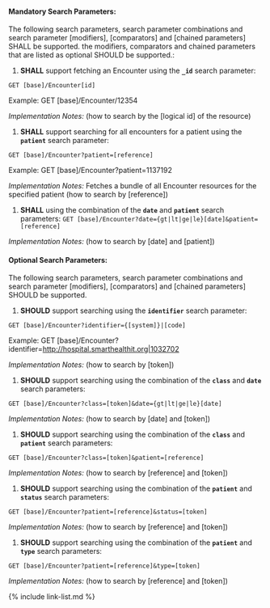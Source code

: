 
#### Mandatory Search Parameters:

The following search parameters, search parameter combinations and search parameter [modifiers], [comparators] and [chained parameters] SHALL be supported.  the  modifiers, comparators and chained parameters that are listed as optional SHOULD be supported.:


1. **SHALL** support fetching an Encounter using the **`_id`** search parameter:

  `GET [base]/Encounter[id]`

  Example: GET [base]/Encounter/12354

  *Implementation Notes:*  (how to search by the [logical id] of the resource)

1. **SHALL** support searching for all encounters for a patient using the **`patient`** search parameter:

  `GET [base]/Encounter?patient=[reference]`

  Example: GET [base]/Encounter?patient=1137192

  *Implementation Notes:* Fetches a bundle of all Encounter resources for the specified patient (how to search by [reference])

1. **SHALL**  using the combination of the  **`date`** and **`patient`** search parameters:
  `GET [base]/Encounter?date={gt|lt|ge|le}[date]&patient=[reference]`

  *Implementation Notes:*  (how to search by [date] and [patient])



#### Optional Search Parameters:

The following search parameters, search parameter combinations and search parameter [modifiers], [comparators] and [chained parameters] SHOULD be supported.

1. **SHOULD** support searching using the **`identifier`** search parameter:

  `GET [base]/Encounter?identifier={[system]}|[code]`

  Example: GET [base]/Encounter?identifier=http://hospital.smarthealthit.org|1032702

  *Implementation Notes:*  (how to search by [token])

1. **SHOULD** support searching using the combination of the **`class`** and **`date`** search parameters:

  `GET [base]/Encounter?class=[token]&date={gt|lt|ge|le}[date]`

  *Implementation Notes:*  (how to search by [date] and [token])

1. **SHOULD** support searching using the combination of the **`class`** and **`patient`** search parameters:

  `GET [base]/Encounter?class=[token]&patient=[reference]`

  *Implementation Notes:*  (how to search by [reference] and [token])

1. **SHOULD** support searching using the combination of the **`patient`** and **`status`** search parameters:

  `GET [base]/Encounter?patient=[reference]&status=[token]`

  *Implementation Notes:*  (how to search by [reference] and [token])

1. **SHOULD** support searching using the combination of the **`patient`** and **`type`** search parameters:

  `GET [base]/Encounter?patient=[reference]&type=[token]`

  *Implementation Notes:*  (how to search by [reference] and [token])


{% include link-list.md %}